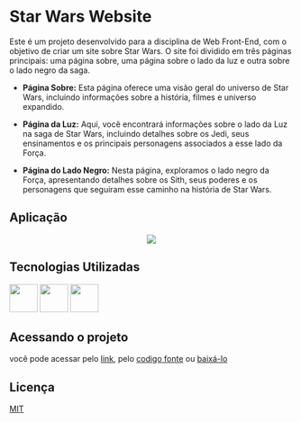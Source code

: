 # Star Wars Website

Este é um projeto desenvolvido para a disciplina de Web Front-End, com o objetivo de criar um site sobre Star Wars. O site foi dividido em três páginas principais: uma página sobre, uma página sobre o lado da luz e outra sobre o lado negro da saga.

- **Página Sobre:** Esta página oferece uma visão geral do universo de Star Wars, incluindo informações sobre a história, filmes e universo expandido.

- **Página da Luz:** Aqui, você encontrará informações sobre o lado da Luz na saga de Star Wars, incluindo detalhes sobre os Jedi, seus ensinamentos e os principais personagens associados a esse lado da Força.

- **Página do Lado Negro:** Nesta página, exploramos o lado negro da Força, apresentando detalhes sobre os Sith, seus poderes e os personagens que seguiram esse caminho na história de Star Wars.

## Aplicação

<p align="center">
  <img src="https://github.com/carla11235813/Trabalho-WFE-Star-Wars/assets/111895486/817760fb-65fd-4032-8147-ed4b0abb0565" />
</p>


## Tecnologias Utilizadas

<p>
  <img src="https://cdn.jsdelivr.net/gh/devicons/devicon@latest/icons/html5/html5-original.svg" width="50px"/>
  
  <img src="https://cdn.jsdelivr.net/gh/devicons/devicon@latest/icons/css3/css3-original.svg" width="50px"/>
  
  <img src="https://cdn.jsdelivr.net/gh/devicons/devicon@latest/icons/javascript/javascript-original.svg" width="50px"/>
</p> 


## Acessando o projeto

você pode acessar pelo [link](https://carla11235813.github.io/Trabalho-WFE-Star-Wars/index.html), pelo [codigo fonte](https://github.com/carla11235813/Trabalho-WFE-Star-Wars) ou [baixá-lo](https://github.com/carla11235813/Trabalho-WFE-Star-Wars/archive/refs/heads/main.zip)


## Licença

[MIT](https://github.com/carla11235813/Trabalho-WFE-Star-Wars/blob/main/LICENSE)
